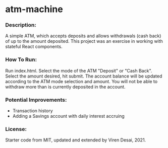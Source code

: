 # atm-machine

### Description:
A simple ATM, which accepts deposits and allows withdrawals (cash back) of up to the amount deposited. This project was an exercise in working with stateful React components. 

### How To Run: 
Run index.html. Select the mode of the ATM "Deposit" or "Cash Back". Select the amount desired, hit submit. The account balance will be updated according to the ATM mode selection and amount. You will not be able to withdraw more than is currently deposited in the account. 

### Potential Improvements:
- Transaction history
- Adding a Savings account with daily interest accruing

### License: 
Starter code from MIT, updated and extended by Viren Desai, 2021. 
